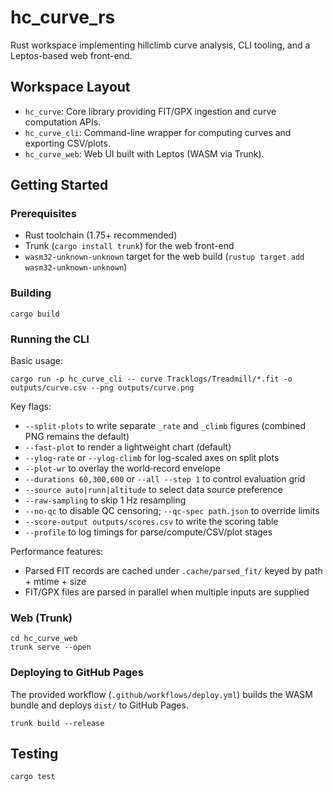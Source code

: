 # hc_curve_rs

Rust workspace implementing hillclimb curve analysis, CLI tooling, and a Leptos-based web front-end.

## Workspace Layout

- `hc_curve`: Core library providing FIT/GPX ingestion and curve computation APIs.
- `hc_curve_cli`: Command-line wrapper for computing curves and exporting CSV/plots.
- `hc_curve_web`: Web UI built with Leptos (WASM via Trunk).

## Getting Started

### Prerequisites

- Rust toolchain (1.75+ recommended)
- Trunk (`cargo install trunk`) for the web front-end
- `wasm32-unknown-unknown` target for the web build (`rustup target add wasm32-unknown-unknown`)

### Building

```
cargo build
```

### Running the CLI

Basic usage:

```
cargo run -p hc_curve_cli -- curve Tracklogs/Treadmill/*.fit -o outputs/curve.csv --png outputs/curve.png
```

Key flags:

- `--split-plots` to write separate `_rate` and `_climb` figures (combined PNG remains the default)
- `--fast-plot` to render a lightweight chart (default)
- `--ylog-rate` or `--ylog-climb` for log-scaled axes on split plots
- `--plot-wr` to overlay the world‑record envelope
- `--durations 60,300,600` or `--all --step 1` to control evaluation grid
- `--source auto|runn|altitude` to select data source preference
- `--raw-sampling` to skip 1 Hz resampling
- `--no-qc` to disable QC censoring; `--qc-spec path.json` to override limits
- `--score-output outputs/scores.csv` to write the scoring table
- `--profile` to log timings for parse/compute/CSV/plot stages

Performance features:

- Parsed FIT records are cached under `.cache/parsed_fit/` keyed by path + mtime + size
- FIT/GPX files are parsed in parallel when multiple inputs are supplied

### Web (Trunk)

```
cd hc_curve_web
trunk serve --open
```

### Deploying to GitHub Pages

The provided workflow (`.github/workflows/deploy.yml`) builds the WASM bundle and deploys `dist/` to GitHub Pages.

```
trunk build --release
```

## Testing

```
cargo test
```
